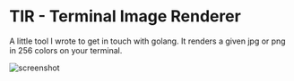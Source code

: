 TIR - Terminal Image Renderer
=============================

A little tool I wrote to get in touch with golang.
It renders a given jpg or png in 256 colors on your terminal.

![screenshot](https://raw.github.com/ikaros/tir/master/doc/screenshot.png)




